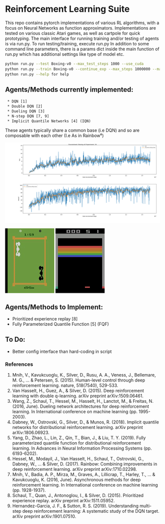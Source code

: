 # Reinforcement Learning Suite

  This repo contains pytorch implementations of various RL algorithms, with a focus on Neural Networks as function approximators.
  Implementations are tested on various classic Atari games, as well as cartpole for quick prototyping. The main interface for running training and/or testing of agents is via run.py. 
  To run testing/training, execute run.py
  In addition to some command line parameters, there is a params dict inside the main function of run.py
  which has additional settings like type of model etc. 

  ```bash 
  python run.py --test Boxing-v0 --max_test_steps 1000 --use_cuda
  python run.py --train Boxing-v0 --continue_exp --max_steps 1000000 --max_test_steps 1000 --use_cuda
  python run.py --help for help
```

## Agents/Methods currently implemented:
     * DQN [1]
     * Double DQN [2]
     * Dueling DQN [3]
     * N-step DQN [7, 9]
     * Implicit Quantile Networks [4] (IQN)

   These agents typically share a common base (i.e DQN) and so are composable with each other (I.e As in Rainbow⁶)

  ![Results for an experiment run of an IQN agent on the Boxing-v0 Atari game](/examples/boxing_iqn_plot.png)

  <!-- Video of an IQN agent playing Breakout - after ~9,000,000 interactions with the environment -->
  ![Video of IQN playing Boxing](/examples/boxing_Iqn_step-14825908-reward-920.gif)
  ![Video of IQN playing Breakout](/examples/breakout_iqn_step-9900396-reward-72.gif)

## Agents/Methods to Implement:
   * Prioritized experience replay [8]
   * Fully Parameterized Quantile Function [5] (FQF)
  
## To Do:
   * Better config interface than hard-coding in script


### References
 1. Mnih, V., Kavukcuoglu, K., Silver, D., Rusu, A. A., Veness, J., Bellemare, M. G., ... & Petersen, S. (2015). Human-level control through deep reinforcement learning. nature, 518(7540), 529-533.
 2. Van Hasselt, H., Guez, A., & Silver, D. (2015). Deep reinforcement learning with double q-learning. arXiv preprint arXiv:1509.06461.
 3. Wang, Z., Schaul, T., Hessel, M., Hasselt, H., Lanctot, M., & Freitas, N. (2016, June). Dueling network architectures for deep reinforcement learning. In International conference on machine learning (pp. 1995-2003).
 4. Dabney, W., Ostrovski, G., Silver, D., & Munos, R. (2018). Implicit quantile networks for distributional reinforcement learning. arXiv preprint arXiv:1806.06923.
 5. Yang, D., Zhao, L., Lin, Z., Qin, T., Bian, J., & Liu, T. Y. (2019). Fully parameterized quantile function for distributional reinforcement learning. In Advances in Neural Information Processing Systems (pp. 6193-6202).
 6. Hessel, M., Modayil, J., Van Hasselt, H., Schaul, T., Ostrovski, G., Dabney, W., ... & Silver, D. (2017). Rainbow: Combining improvements in deep reinforcement learning. arXiv preprint arXiv:1710.02298.
 7. Mnih, V., Badia, A. P., Mirza, M., Graves, A., Lillicrap, T., Harley, T., ... & Kavukcuoglu, K. (2016, June). Asynchronous methods for deep reinforcement learning. In International conference on machine learning (pp. 1928-1937).
 8. Schaul, T., Quan, J., Antonoglou, I., & Silver, D. (2015). Prioritized experience replay. arXiv preprint arXiv:1511.05952.
 9. Hernandez-Garcia, J. F., & Sutton, R. S. (2019). Understanding multi-step deep reinforcement learning: A systematic study of the DQN target. arXiv preprint arXiv:1901.07510.  
